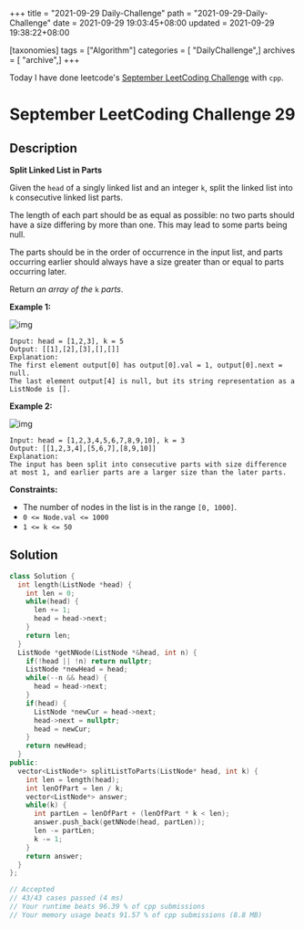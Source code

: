+++
title = "2021-09-29 Daily-Challenge"
path = "2021-09-29-Daily-Challenge"
date = 2021-09-29 19:03:45+08:00
updated = 2021-09-29 19:38:22+08:00

[taxonomies]
tags = ["Algorithm"]
categories = [ "DailyChallenge",]
archives = [ "archive",]
+++

Today I have done leetcode's [September LeetCoding Challenge](https://leetcode.com/explore/challenge/card/september-leetcoding-challenge-2021/639/week-4-september-22nd-september-28th/3992/) with `cpp`.

<!-- more -->

# September LeetCoding Challenge 29

## Description

**Split Linked List in Parts**

Given the `head` of a singly linked list and an integer `k`, split the linked list into `k` consecutive linked list parts.

The length of each part should be as equal as possible: no two parts should have a size differing by more than one. This may lead to some parts being null.

The parts should be in the order of occurrence in the input list, and parts occurring earlier should always have a size greater than or equal to parts occurring later.

Return *an array of the* `k` *parts*.

 

**Example 1:**

![img](https://assets.leetcode.com/uploads/2021/06/13/split1-lc.jpg)

```
Input: head = [1,2,3], k = 5
Output: [[1],[2],[3],[],[]]
Explanation:
The first element output[0] has output[0].val = 1, output[0].next = null.
The last element output[4] is null, but its string representation as a ListNode is [].
```

**Example 2:**

![img](https://assets.leetcode.com/uploads/2021/06/13/split2-lc.jpg)

```
Input: head = [1,2,3,4,5,6,7,8,9,10], k = 3
Output: [[1,2,3,4],[5,6,7],[8,9,10]]
Explanation:
The input has been split into consecutive parts with size difference at most 1, and earlier parts are a larger size than the later parts.
```

 

**Constraints:**

- The number of nodes in the list is in the range `[0, 1000]`.
- `0 <= Node.val <= 1000`
- `1 <= k <= 50`

## Solution

``` cpp
class Solution {
  int length(ListNode *head) {
    int len = 0;
    while(head) {
      len += 1;
      head = head->next;
    }
    return len;
  }
  ListNode *getNNode(ListNode *&head, int n) {
    if(!head || !n) return nullptr;
    ListNode *newHead = head;
    while(--n && head) {
      head = head->next;
    }
    if(head) {
      ListNode *newCur = head->next;
      head->next = nullptr;
      head = newCur;
    }
    return newHead;
  }
public:
  vector<ListNode*> splitListToParts(ListNode* head, int k) {
    int len = length(head);
    int lenOfPart = len / k;
    vector<ListNode*> answer;
    while(k) {
      int partLen = lenOfPart + (lenOfPart * k < len);
      answer.push_back(getNNode(head, partLen));
      len -= partLen;
      k -= 1;
    }
    return answer;
  }
};

// Accepted
// 43/43 cases passed (4 ms)
// Your runtime beats 96.39 % of cpp submissions
// Your memory usage beats 91.57 % of cpp submissions (8.8 MB)
```
